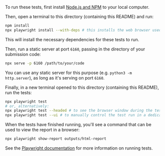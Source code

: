 To run these tests, first install [Node.js and NPM](https://nodejs.org/en/download) to your local computer.

Then, open a terminal to this directory (containing this README) and run:

```sh
npm install
npx playwright install --with-deps # this installs the web browser used to run the tests
```

This will install the necessary dependencies for these tests to run.

Then, run a static server at port `6160`, passing in the directory of your submission code:

```sh
npx serve -p 6160 /path/to/your/code
```

You can use any static server for this purpose (e.g. `python3 -m http.server`), as long as it's serving on port `6160`.

Finally, in a new terminal opened to this directory (containing this README), run the tests:

```sh
npx playwright test
# or, alternatively:
npx playwright test --headed # to see the browser window during the test run
npx playwright test --ui # to manually control the test run in a dedicated debugger window (you'll need to press the 'Run' button to start the tests)
```

When the tests have finished running, you'll see a command that can be used to view the report in a browser:

```sh
npx playwright show-report outputs/html-report
```

See the [Playwright documentation](https://playwright.dev/docs/running-tests) for more information on running tests.
